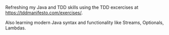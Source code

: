 Refreshing my Java and TDD skills using the TDD excercises at https://tddmanifesto.com/exercises/.

Also learning modern Java syntax and functionality like Streams, Optionals, Lambdas.
